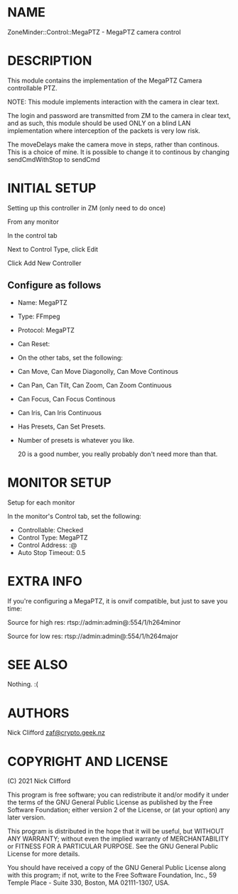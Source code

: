# NAME

ZoneMinder::Control::MegaPTZ - MegaPTZ camera control

# DESCRIPTION

This module contains the implementation of the MegaPTZ Camera
controllable PTZ.

NOTE: This module implements interaction with the camera in clear text.

The login and password are transmitted from ZM to the camera in clear text,
and as such, this module should be used ONLY on a blind LAN implementation
where interception of the packets is very low risk.

The moveDelays make the camera move in steps, rather than continous.
This is a choice of mine. It is possible to change it to continous by
changing sendCmdWithStop to sendCmd 

# INITIAL SETUP

Setting up this controller in ZM (only need to do once)

From any monitor

In the control tab

Next to Control Type, click Edit

Click Add New Controller

## Configure as follows

- Name: MegaPTZ
- Type: FFmpeg
- Protocol: MegaPTZ
- Can Reset: <Optional if you want it>
- On the other tabs, set the following:
- Can Move, Can Move Diagonolly, Can Move Continous
- Can Pan, Can Tilt, Can Zoom, Can Zoom Continuous
- Can Focus, Can Focus Continous
- Can Iris, Can Iris Continuous
- Has Presets, Can Set Presets. 
- Number of presets is whatever you like. 

    20 is a good number, you really probably don't need more than that.

# MONITOR SETUP

Setup for each monitor

In the monitor's Control tab, set the following:

- Controllable: Checked
- Control Type: MegaPTZ
- Control Address: <user>:<pass>@<ip-address>
- Auto Stop Timeout: 0.5

# EXTRA INFO

If you're configuring a MegaPTZ, it is onvif compatible, 
but just to save you time:

Source for high res: 
   rtsp://admin:admin@<ip-address>:554/1/h264minor

Source for low res:
   rtsp://admin:admin@<ip-address>:554/1/h264major

# SEE ALSO

Nothing. :(

# AUTHORS

Nick Clifford <zaf@crypto.geek.nz>

# COPYRIGHT AND LICENSE

(C) 2021 Nick Clifford

This program is free software; you can redistribute it and/or
modify it under the terms of the GNU General Public License
as published by the Free Software Foundation; either version 2
of the License, or (at your option) any later version.

This program is distributed in the hope that it will be useful,
but WITHOUT ANY WARRANTY; without even the implied warranty of
MERCHANTABILITY or FITNESS FOR A PARTICULAR PURPOSE. See the
GNU General Public License for more details.

You should have received a copy of the GNU General Public License
along with this program; if not, write to the Free Software
Foundation, Inc., 59 Temple Place - Suite 330, Boston, MA 02111-1307, USA.
